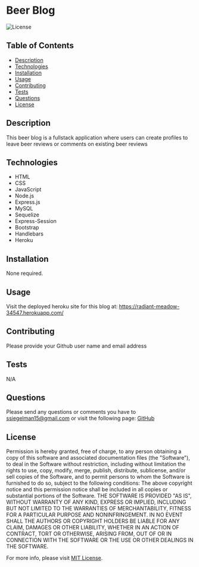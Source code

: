 # Beer Blog

![License](https://img.shields.io/badge/License-MIT-yellow.svg)

  ## Table of Contents
- [Description](#description)
- [Technologies](#technologies)
- [Installation](#installation)
- [Usage](#usage)
- [Contributing](#contributing)
- [Tests](#tests)
- [Questions](#questions)
- [License](#license)

## Description

This beer blog is a fullstack application where users can create profiles to leave beer reviews or comments on existing beer reviews

## Technologies

- HTML
- CSS
- JavaScript
- Node.js
- Express.js
- MySQL
- Sequelize
- Express-Session
- Bootstrap
- Handlebars
- Heroku

## Installation

None required.

## Usage

Visit the deployed heroku site for this blog at: https://radiant-meadow-34547.herokuapp.com/

## Contributing

Please provide your Github user name and email address

## Tests

N/A

## Questions

Please send any questions or comments you have to ssiegelman15@gmail.com or visit the following page: [GitHub](https://github.com/ssiegelman15)

## License

Permission is hereby granted, free of charge, to any person obtaining a copy of this software and associated documentation files (the "Software"), to deal in the Software without restriction, including without limitation the rights to use, copy, modify, merge, publish, distribute, sublicense, and/or sell copies of the Software, and to permit persons to whom the Software is furnished to do so, subject to the following conditions: 
The above copyright notice and this permission notice shall be included in all copies or substantial portions of the Software. 
THE SOFTWARE IS PROVIDED "AS IS", WITHOUT WARRANTY OF ANY KIND, EXPRESS OR IMPLIED, INCLUDING BUT NOT LIMITED TO THE WARRANTIES OF MERCHANTABILITY, FITNESS FOR A PARTICULAR PURPOSE AND NONINFRINGEMENT. 
IN NO EVENT SHALL THE AUTHORS OR COPYRIGHT HOLDERS BE LIABLE FOR ANY CLAIM, DAMAGES OR OTHER LIABILITY, WHETHER IN AN ACTION OF CONTRACT, TORT OR OTHERWISE, ARISING FROM, OUT OF OR IN CONNECTION WITH THE SOFTWARE OR THE USE OR OTHER DEALINGS IN THE SOFTWARE. 


For more info, please visit [MIT License](https://choosealicense.com/licenses/mit/).

